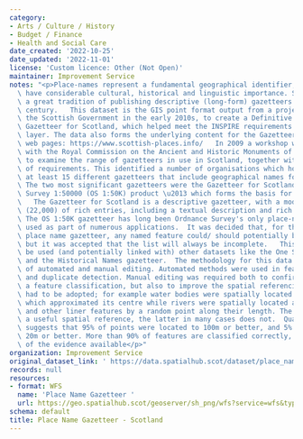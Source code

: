 ```yaml
---
category:
- Arts / Culture / History
- Budget / Finance
- Health and Social Care
date_created: '2022-10-25'
date_updated: '2022-11-01'
license: 'Custom licence: Other (Not Open)'
maintainer: Improvement Service
notes: "<p>Place-names represent a fundamental geographical identifier, which also\
  \ have considerable cultural, historical and linguistic importance. Scotland had\
  \ a great tradition of publishing descriptive (long-form) gazetteers in the 19th\
  \ century.   This dataset is the GIS point format output from a project funded by\
  \ the Scottish Government in the early 2010s, to create a Definitive Place-Name\
  \ Gazetteer for Scotland, which helped meet the INSPIRE requirements for a place-name\
  \ layer. The data also forms the underlying content for the Gazetteer for Scotland\
  \ web pages: https://www.scottish-places.info/   In 2009 a workshop was run in conjunction\
  \ with the Royal Commission on the Ancient and Historic Monuments of Scotland (RCAHMS)\
  \ to examine the range of gazetteers in use in Scotland, together with a broad set\
  \ of requirements. This identified a number of organisations which hold or maintain\
  \ at least 15 different gazetteers that include geographical names for Scotland.\
  \ The two most significant gazetteers were the Gazetteer for Scotland and the Ordnance\
  \ Survey 1:50000 (OS 1:50K) product \u2013 which forms the basis for this dataset.\
  \   The Gazetteer for Scotland is a descriptive gazetteer, with a modest number\
  \ (22,000) of rich entries, including a textual description and rich feature-typing.\
  \ The OS 1:50K gazetteer has long been Ordnance Survey's only place-name gazetteer,\
  \ used as part of numerous applications.  It was decided that, for this new 'definitive'\
  \ place name gazetteer, any named feature could/ should potentially be included,\
  \ but it was accepted that the list will always be incomplete.   This dataset could\
  \ be used (and potentially linked with) other datasets like the One Scotland Gazetteer\
  \ and the Historical Names gazetteer.  The methodology for this data was a combination\
  \ of automated and manual editing. Automated methods were used in feature classification\
  \ and duplicate detection. Manual editing was required both to confirm or provide\
  \ a feature classification, but also to improve the spatial referencing.  Standards\
  \ had to be adopted; for example water bodies were spatially located by a point\
  \ which approximated its centre while rivers were spatially located at their termination\
  \ and other liner features by a random point along their length. The former gives\
  \ a useful spatial reference, the latter in many cases does not.  Quality checking\
  \ suggests that 95% of points were located to 100m or better, and 5% located to\
  \ 20m or better. More than 90% of features are classified correctly, on the basis\
  \ of the evidence available</p>"
organization: Improvement Service
original_dataset_link: ' https://data.spatialhub.scot/dataset/place_name_gazetteer-is'
records: null
resources:
- format: WFS
  name: 'Place Name Gazetteer '
  url: https://geo.spatialhub.scot/geoserver/sh_png/wfs?service=wfs&typeName=sh_png:pub_png
schema: default
title: Place Name Gazetteer - Scotland
---
```

